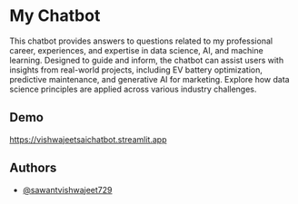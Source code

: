 
# My Chatbot

This chatbot provides answers to questions related to my professional career, experiences, and expertise in data science, AI, and machine learning. Designed to guide and inform, the chatbot can assist users with insights from real-world projects, including EV battery optimization, predictive maintenance, and generative AI for marketing. Explore how data science principles are applied across various industry challenges.


## Demo

https://vishwajeetsaichatbot.streamlit.app


## Authors

- [@sawantvishwajeet729](https://www.github.com/sawantvishwajeet729)

